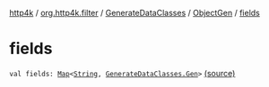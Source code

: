 [http4k](../../../index.md) / [org.http4k.filter](../../index.md) / [GenerateDataClasses](../index.md) / [ObjectGen](index.md) / [fields](./fields.md)

# fields

`val fields: `[`Map`](https://kotlinlang.org/api/latest/jvm/stdlib/kotlin.collections/-map/index.html)`<`[`String`](https://kotlinlang.org/api/latest/jvm/stdlib/kotlin/-string/index.html)`, `[`GenerateDataClasses.Gen`](../-gen/index.md)`>` [(source)](https://github.com/http4k/http4k/blob/master/http4k-core/src/main/kotlin/org/http4k/filter/GenerateDataClasses.kt#L57)